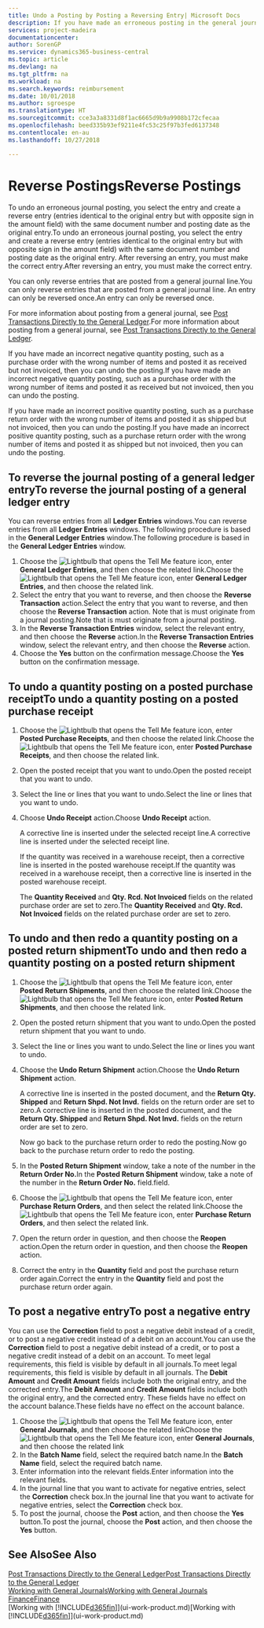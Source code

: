 ```yaml
---
title: Undo a Posting by Posting a Reversing Entry| Microsoft Docs
description: If you have made an erroneous posting in the general journal, then you can use the Reverse Transaction function to undo the posting with a correct audit trail.
services: project-madeira
documentationcenter: 
author: SorenGP
ms.service: dynamics365-business-central
ms.topic: article
ms.devlang: na
ms.tgt_pltfrm: na
ms.workload: na
ms.search.keywords: reimbursement
ms.date: 10/01/2018
ms.author: sgroespe
ms.translationtype: HT
ms.sourcegitcommit: cce3a3a8331d8f1ac6665d9b9a9908b172cfecaa
ms.openlocfilehash: beed335b93ef9211e4fc53c25f97b3fed6137348
ms.contentlocale: en-au
ms.lasthandoff: 10/27/2018

---
```

# <a name="reverse-postings"></a><span data-ttu-id="0982e-103">Reverse Postings</span><span class="sxs-lookup"><span data-stu-id="0982e-103">Reverse Postings</span></span>
<span data-ttu-id="0982e-104">To undo an erroneous journal posting, you select the entry and create a reverse entry (entries identical to the original entry but with opposite sign in the amount field) with the same document number and posting date as the original entry.</span><span class="sxs-lookup"><span data-stu-id="0982e-104">To undo an erroneous journal posting, you select the entry and create a reverse entry (entries identical to the original entry but with opposite sign in the amount field) with the same document number and posting date as the original entry.</span></span> <span data-ttu-id="0982e-105">After reversing an entry, you must make the correct entry.</span><span class="sxs-lookup"><span data-stu-id="0982e-105">After reversing an entry, you must make the correct entry.</span></span>

<span data-ttu-id="0982e-106">You can only reverse entries that are posted from a general journal line.</span><span class="sxs-lookup"><span data-stu-id="0982e-106">You can only reverse entries that are posted from a general journal line.</span></span> <span data-ttu-id="0982e-107">An entry can only be reversed once.</span><span class="sxs-lookup"><span data-stu-id="0982e-107">An entry can only be reversed once.</span></span>

<span data-ttu-id="0982e-108">For more information about posting from a general journal, see [Post Transactions Directly to the General Ledger](finance-how-post-transactions-directly.md).</span><span class="sxs-lookup"><span data-stu-id="0982e-108">For more information about posting from a general journal, see [Post Transactions Directly to the General Ledger](finance-how-post-transactions-directly.md).</span></span>

<span data-ttu-id="0982e-109">If you have made an incorrect negative quantity posting, such as a purchase order with the wrong number of items and posted it as received but not invoiced, then you can undo the posting.</span><span class="sxs-lookup"><span data-stu-id="0982e-109">If you have made an incorrect negative quantity posting, such as a purchase order with the wrong number of items and posted it as received but not invoiced, then you can undo the posting.</span></span>

<span data-ttu-id="0982e-110">If you have made an incorrect positive quantity posting, such as a purchase return order with the wrong number of items and posted it as shipped but not invoiced, then you can undo the posting.</span><span class="sxs-lookup"><span data-stu-id="0982e-110">If you have made an incorrect positive quantity posting, such as a purchase return order with the wrong number of items and posted it as shipped but not invoiced, then you can undo the posting.</span></span>   

## <a name="to-reverse-the-journal-posting-of-a-general-ledger-entry"></a><span data-ttu-id="0982e-111">To reverse the journal posting of a general ledger entry</span><span class="sxs-lookup"><span data-stu-id="0982e-111">To reverse the journal posting of a general ledger entry</span></span>
<span data-ttu-id="0982e-112">You can reverse entries from all **Ledger Entries** windows.</span><span class="sxs-lookup"><span data-stu-id="0982e-112">You can reverse entries from all **Ledger Entries** windows.</span></span> <span data-ttu-id="0982e-113">The following procedure is based in the **General Ledger Entries** window.</span><span class="sxs-lookup"><span data-stu-id="0982e-113">The following procedure is based in the **General Ledger Entries** window.</span></span>
1. <span data-ttu-id="0982e-114">Choose the ![Lightbulb that opens the Tell Me feature](media/ui-search/search_small.png "Tell me what you want to do") icon, enter **General Ledger Entries**, and then choose the related link.</span><span class="sxs-lookup"><span data-stu-id="0982e-114">Choose the ![Lightbulb that opens the Tell Me feature](media/ui-search/search_small.png "Tell me what you want to do") icon, enter **General Ledger Entries**, and then choose the related link.</span></span>
2. <span data-ttu-id="0982e-115">Select the entry that you want to reverse, and then choose the **Reverse Transaction** action.</span><span class="sxs-lookup"><span data-stu-id="0982e-115">Select the entry that you want to reverse, and then choose the **Reverse Transaction** action.</span></span> <span data-ttu-id="0982e-116">Note that is must originate from a journal posting.</span><span class="sxs-lookup"><span data-stu-id="0982e-116">Note that is must originate from a journal posting.</span></span>
3. <span data-ttu-id="0982e-117">In the **Reverse Transaction Entries** window, select the relevant entry, and then choose the **Reverse** action.</span><span class="sxs-lookup"><span data-stu-id="0982e-117">In the **Reverse Transaction Entries** window, select the relevant entry, and then choose the **Reverse** action.</span></span>
4. <span data-ttu-id="0982e-118">Choose the **Yes** button on the confirmation message.</span><span class="sxs-lookup"><span data-stu-id="0982e-118">Choose the **Yes** button on the confirmation message.</span></span>

## <a name="to-undo-a-quantity-posting-on-a-posted-purchase-receipt"></a><span data-ttu-id="0982e-119">To undo a quantity posting on a posted purchase receipt</span><span class="sxs-lookup"><span data-stu-id="0982e-119">To undo a quantity posting on a posted purchase receipt</span></span>  

1.  <span data-ttu-id="0982e-120">Choose the ![Lightbulb that opens the Tell Me feature](media/ui-search/search_small.png "Tell me what you want to do") icon, enter **Posted Purchase Receipts**, and then choose the related link.</span><span class="sxs-lookup"><span data-stu-id="0982e-120">Choose the ![Lightbulb that opens the Tell Me feature](media/ui-search/search_small.png "Tell me what you want to do") icon, enter **Posted Purchase Receipts**, and then choose the related link.</span></span>  
2.  <span data-ttu-id="0982e-121">Open the posted receipt that you want to undo.</span><span class="sxs-lookup"><span data-stu-id="0982e-121">Open the posted receipt that you want to undo.</span></span>  
3.  <span data-ttu-id="0982e-122">Select the line or lines that you want to undo.</span><span class="sxs-lookup"><span data-stu-id="0982e-122">Select the line or lines that you want to undo.</span></span>  
4.  <span data-ttu-id="0982e-123">Choose **Undo Receipt** action.</span><span class="sxs-lookup"><span data-stu-id="0982e-123">Choose **Undo Receipt** action.</span></span>

    <span data-ttu-id="0982e-124">A corrective line is inserted under the selected receipt line.</span><span class="sxs-lookup"><span data-stu-id="0982e-124">A corrective line is inserted under the selected receipt line.</span></span>  

    <span data-ttu-id="0982e-125">If the quantity was received in a warehouse receipt, then a corrective line is inserted in the posted warehouse receipt.</span><span class="sxs-lookup"><span data-stu-id="0982e-125">If the quantity was received in a warehouse receipt, then a corrective line is inserted in the posted warehouse receipt.</span></span>  

    <span data-ttu-id="0982e-126">The **Quantity Received** and **Qty. Rcd. Not Invoiced** fields on the related purchase order are set to zero.</span><span class="sxs-lookup"><span data-stu-id="0982e-126">The **Quantity Received** and **Qty. Rcd. Not Invoiced** fields on the related purchase order are set to zero.</span></span>

## <a name="to-undo-and-then-redo-a-quantity-posting-on-a-posted-return-shipment"></a><span data-ttu-id="0982e-127">To undo and then redo a quantity posting on a posted return shipment</span><span class="sxs-lookup"><span data-stu-id="0982e-127">To undo and then redo a quantity posting on a posted return shipment</span></span>

1.  <span data-ttu-id="0982e-128">Choose the ![Lightbulb that opens the Tell Me feature](media/ui-search/search_small.png "Tell me what you want to do") icon, enter **Posted Return Shipments**, and then choose the related link.</span><span class="sxs-lookup"><span data-stu-id="0982e-128">Choose the ![Lightbulb that opens the Tell Me feature](media/ui-search/search_small.png "Tell me what you want to do") icon, enter **Posted Return Shipments**, and then choose the related link.</span></span>  
2.  <span data-ttu-id="0982e-129">Open the posted return shipment that you want to undo.</span><span class="sxs-lookup"><span data-stu-id="0982e-129">Open the posted return shipment that you want to undo.</span></span>
3. <span data-ttu-id="0982e-130">Select the line or lines you want to undo.</span><span class="sxs-lookup"><span data-stu-id="0982e-130">Select the line or lines you want to undo.</span></span>  

4.  <span data-ttu-id="0982e-131">Choose the **Undo Return Shipment** action.</span><span class="sxs-lookup"><span data-stu-id="0982e-131">Choose the **Undo Return Shipment** action.</span></span>  

    <span data-ttu-id="0982e-132">A corrective line is inserted in the posted document, and the **Return Qty. Shipped** and **Return Shpd. Not Invd.** fields on the return order are set to zero.</span><span class="sxs-lookup"><span data-stu-id="0982e-132">A corrective line is inserted in the posted document, and the **Return Qty. Shipped** and **Return Shpd. Not Invd.** fields on the return order are set to zero.</span></span>  

    <span data-ttu-id="0982e-133">Now go back to the purchase return order to redo the posting.</span><span class="sxs-lookup"><span data-stu-id="0982e-133">Now go back to the purchase return order to redo the posting.</span></span>  

5.  <span data-ttu-id="0982e-134">In the **Posted Return Shipment** window, take a note of the number in the **Return Order No.**</span><span class="sxs-lookup"><span data-stu-id="0982e-134">In the **Posted Return Shipment** window, take a note of the number in the **Return Order No.**</span></span> <span data-ttu-id="0982e-135">field.</span><span class="sxs-lookup"><span data-stu-id="0982e-135">field.</span></span>  
6.  <span data-ttu-id="0982e-136">Choose the ![Lightbulb that opens the Tell Me feature](media/ui-search/search_small.png "Tell me what you want to do") icon, enter **Purchase Return Orders**, and then select the related link.</span><span class="sxs-lookup"><span data-stu-id="0982e-136">Choose the ![Lightbulb that opens the Tell Me feature](media/ui-search/search_small.png "Tell me what you want to do") icon, enter **Purchase Return Orders**, and then select the related link.</span></span>  
7.  <span data-ttu-id="0982e-137">Open the return order in question, and then choose the **Reopen** action.</span><span class="sxs-lookup"><span data-stu-id="0982e-137">Open the return order in question, and then choose the **Reopen** action.</span></span>  
8.  <span data-ttu-id="0982e-138">Correct the entry in the **Quantity** field and post the purchase return order again.</span><span class="sxs-lookup"><span data-stu-id="0982e-138">Correct the entry in the **Quantity** field and post the purchase return order again.</span></span>  

## <a name="to-post-a-negative-entry"></a><span data-ttu-id="0982e-139">To post a negative entry</span><span class="sxs-lookup"><span data-stu-id="0982e-139">To post a negative entry</span></span>  
<span data-ttu-id="0982e-140">You can use the **Correction** field to post a negative debit instead of a credit, or to post a negative credit instead of a debit on an account.</span><span class="sxs-lookup"><span data-stu-id="0982e-140">You can use the **Correction** field to post a negative debit instead of a credit, or to post a negative credit instead of a debit on an account.</span></span> <span data-ttu-id="0982e-141">To meet legal requirements, this field is visible by default in all journals.</span><span class="sxs-lookup"><span data-stu-id="0982e-141">To meet legal requirements, this field is visible by default in all journals.</span></span> <span data-ttu-id="0982e-142">The **Debit Amount** and **Credit Amount** fields include both the original entry, and the corrected entry.</span><span class="sxs-lookup"><span data-stu-id="0982e-142">The **Debit Amount** and **Credit Amount** fields include both the original entry, and the corrected entry.</span></span> <span data-ttu-id="0982e-143">These fields have no effect on the account balance.</span><span class="sxs-lookup"><span data-stu-id="0982e-143">These fields have no effect on the account balance.</span></span>  

1.  <span data-ttu-id="0982e-144">Choose the ![Lightbulb that opens the Tell Me feature](media/ui-search/search_small.png "Tell me what you want to do") icon, enter **General Journals**, and then choose the related link</span><span class="sxs-lookup"><span data-stu-id="0982e-144">Choose the ![Lightbulb that opens the Tell Me feature](media/ui-search/search_small.png "Tell me what you want to do") icon, enter **General Journals**, and then choose the related link</span></span>  
2.  <span data-ttu-id="0982e-145">In the **Batch Name** field, select the required batch name.</span><span class="sxs-lookup"><span data-stu-id="0982e-145">In the **Batch Name** field, select the required batch name.</span></span>  
3.  <span data-ttu-id="0982e-146">Enter information into the relevant fields.</span><span class="sxs-lookup"><span data-stu-id="0982e-146">Enter information into the relevant fields.</span></span>  
4.  <span data-ttu-id="0982e-147">In the journal line that you want to activate for negative entries, select the **Correction** check box.</span><span class="sxs-lookup"><span data-stu-id="0982e-147">In the journal line that you want to activate for negative entries, select the **Correction** check box.</span></span>  
5.  <span data-ttu-id="0982e-148">To post the journal, choose the **Post** action, and then choose the **Yes** button.</span><span class="sxs-lookup"><span data-stu-id="0982e-148">To post the journal, choose the **Post** action, and then choose the **Yes** button.</span></span>

## <a name="see-also"></a><span data-ttu-id="0982e-149">See Also</span><span class="sxs-lookup"><span data-stu-id="0982e-149">See Also</span></span>
[<span data-ttu-id="0982e-150">Post Transactions Directly to the General Ledger</span><span class="sxs-lookup"><span data-stu-id="0982e-150">Post Transactions Directly to the General Ledger</span></span>](finance-how-post-transactions-directly.md)  
[<span data-ttu-id="0982e-151">Working with General Journals</span><span class="sxs-lookup"><span data-stu-id="0982e-151">Working with General Journals</span></span>](ui-work-general-journals.md)  
[<span data-ttu-id="0982e-152">Finance</span><span class="sxs-lookup"><span data-stu-id="0982e-152">Finance</span></span>](finance.md)  
<span data-ttu-id="0982e-153">[Working with [!INCLUDE[d365fin](includes/d365fin_md.md)]](ui-work-product.md)</span><span class="sxs-lookup"><span data-stu-id="0982e-153">[Working with [!INCLUDE[d365fin](includes/d365fin_md.md)]](ui-work-product.md)</span></span>  

